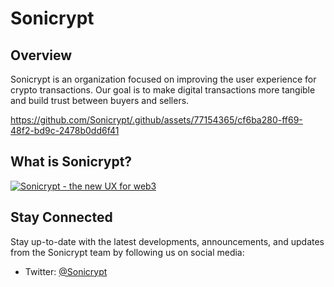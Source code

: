# Sonicrypt

## Overview

Sonicrypt is an organization focused on improving the user experience for crypto transactions. Our goal is to make digital transactions more tangible and build trust between buyers and sellers.

https://github.com/Sonicrypt/.github/assets/77154365/cf6ba280-ff69-48f2-bd9c-2478b0dd6f41


## What is Sonicrypt?

[![Sonicrypt - the new UX for web3](https://github.com/Sonicrypt/.github/assets/77154365/fe42f2a1-e3cd-4d6b-89e5-db303ec0b0e0)](https://www.youtube.com/watch?v=yUm7kYV3p28)

## Stay Connected

Stay up-to-date with the latest developments, announcements, and updates from the Sonicrypt team by following us on social media:

- Twitter: [@Sonicrypt](https://twitter.com/sonicrypt)
